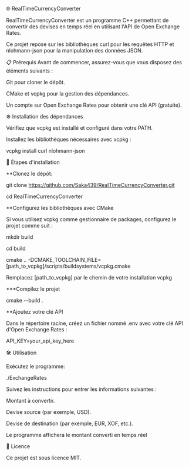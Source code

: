 🌐 RealTimeCurrencyConverter

RealTimeCurrencyConverter est un programme C++ permettant de convertir des devises en temps réel en utilisant l'API de Open Exchange Rates. 

Ce projet repose sur les bibliothèques curl pour les requêtes HTTP et nlohmann-json pour la manipulation des données JSON.


📋 Prérequis
Avant de commencer, assurez-vous que vous disposez des éléments suivants :

Git pour cloner le dépôt.

CMake et vcpkg pour la gestion des dépendances.

Un compte sur Open Exchange Rates pour obtenir une clé API (gratuite).


⚙️ Installation des dépendances

Vérifiez que vcpkg est installé et configuré dans votre PATH.

Installez les bibliothèques nécessaires avec vcpkg :

vcpkg install curl nlohmann-json


🚀 Étapes d'installation

**Clonez le dépôt:

git clone https://github.com/Saka439/RealTimeCurrencyConverter.git

cd RealTimeCurrencyConverter


**Configurez les bibliothèques avec CMake

Si vous utilisez vcpkg comme gestionnaire de packages, configurez le projet comme suit :

mkdir build

cd build

cmake .. -DCMAKE_TOOLCHAIN_FILE=[path_to_vcpkg]/scripts/buildsystems/vcpkg.cmake

Remplacez [path_to_vcpkg] par le chemin de votre installation vcpkg


***Compilez le projet

cmake --build .



**Ajoutez votre clé API

Dans le répertoire racine, créez un fichier nommé .env avec votre clé API d'Open Exchange Rates :


API_KEY=your_api_key_here




🛠️ Utilisation

Exécutez le programme:

./ExchangeRates


Suivez les instructions pour entrer les informations suivantes :

Montant à convertir.

Devise source (par exemple, USD).

Devise de destination (par exemple, EUR, XOF, etc.).

Le programme affichera le montant converti en temps réel



📜 Licence

Ce projet est sous licence MIT.


